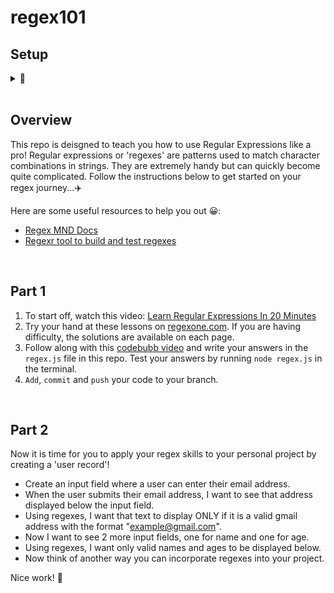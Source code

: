 # regex101

## Setup 
<details> 
<summary>🏁</summary>

- Clone the repo onto your machine by opening the terminal at your workspace folder and typing `git clone` followed the 'SSH key'.
- Create a new branch with `git checkout -b YOUR_NAME`
- Open the repo with `code .`
- Open this readme file in VS Code and click `ctrl+shft+v`. This file will open in PREVIEW mode and will be a whole lot nicer to read...💥

</details>
<br>

## Overview

This repo is deisgned to teach you how to use Regular Expressions like a pro! Regular expressions or 'regexes' are patterns used to match character combinations in strings. They are extremely handy but can quickly become quite complicated. Follow the instructions below to get started on your regex journey...✈️
<br>

Here are some useful resources to help you out 😀:
- [Regex MND Docs](https://developer.mozilla.org/en-US/docs/Web/JavaScript/Guide/Regular_Expressions)
- [Regexr tool to build and test regexes](https://regexr.com/)
<br>

## Part 1

1. To start off, watch this video: [Learn Regular Expressions In 20 Minutes](https://www.youtube.com/watch?v=rhzKDrUiJVk)
2. Try your hand at these lessons on [regexone.com](https://regexone.com/). If you are having difficulty, the solutions are available on each page.
3. Follow along with this [codebubb video](https://dev.to/codebubb/javascript-regex-exercises-01-5078) and write your answers in the `regex.js` file in this repo. Test your answers by running `node regex.js` in the terminal.
4. `Add`, `commit` and `push` your code to your branch.
<br>

## Part 2

Now it is time for you to apply your regex skills to your personal project by creating a 'user record'!

- Create an input field where a user can enter their email address.
- When the user submits their email address, I want to see that address displayed below the input field.
- Using regexes, I want that text to display ONLY if it is a valid gmail address with the format "example@gmail.com".
- Now I want to see 2 more input fields, one for name and one for age.
- Using regexes, I want only valid names and ages to be displayed below.
- Now think of another way you can incorporate regexes into your project. 

Nice work! 🎉
<br>
